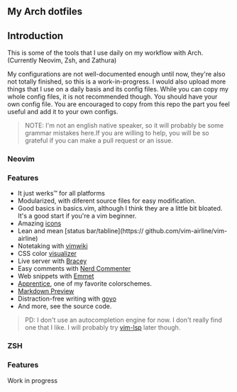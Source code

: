 ## My Arch dotfiles
## Introduction

This is some of the tools that I use daily on my workflow with Arch. (Currently Neovim, Zsh, and Zathura)

My configurations are not well-documented enough until now, they're also not totally finished, so this is a work-in-progress. I would also upload more things that I use on a daily basis and its config files. While you can copy my whole config files, it is not recommended though. You should have your own config file. You are encouraged to copy from this repo the part you feel useful and add it to your own configs. 

>NOTE: I'm not an english native speaker, so it will probably be some grammar mistakes here.If you are willing to help, you will be so grateful if you can make a pull request or an issue.

### Neovim

### Features
* It just werks™ for all platforms
* Modularized, with diferent source files for easy modification.
* Good basics in basics.vim, although I think they are a little bit bloated. It's a good start if you're a vim beginner.
* Amazing [icons](https://github.com/ryanoasis/vim-devicons)
* Lean and mean [status bar/tabline](https:// github.com/vim-airline/vim-airline)
* Notetaking with [vimwiki](https://github.com/vimwiki/vimwiki)
* CSS color [visualizer](https://github.com/chrisbra/Colorizer)
* Live server with [Bracey](https://github.com/turbio/bracey.vim)
* Easy comments with [Nerd Commenter](https://github.com/preservim/nerdcommenter)
* Web snippets with [Emmet](https://github.com/mattn/emmet-vim) 
* [Apprentice](https://github.com/romainl/Apprentice), one of my favorite colorschemes.
* [Markdown Preview](https://github.com/iamcco/markdown-preview.nvim=)
* Distraction-free writing with [goyo](https://github.com/junegunn/goyo.vim)
* And more, see the source code.
>PD: I don't use an autocompletion engine for now. I don't really find one that I like. I will probably try [vim-lsp](https://github.com/prabirshrestha/vim-lsp) later though. 

### ZSH

### Features

Work in progress
